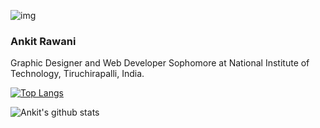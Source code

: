 ![img](https://avatars3.githubusercontent.com/u/58520092?s=400&u=3846a985092f69d83e72ec7d0347918d641278bc&v=4)

### Ankit Rawani
Graphic Designer and Web Developer
Sophomore at National Institute of Technology, Tiruchirapalli, India.

[![Top Langs](https://github-readme-stats.vercel.app/api/top-langs/?username=ankit-rawani&layout=compact)](https://github.com/anuraghazra/github-readme-stats)

![Ankit's github stats](https://github-readme-stats.vercel.app/api?username=ankit-rawani&show_icons=true&hide_border=true)
